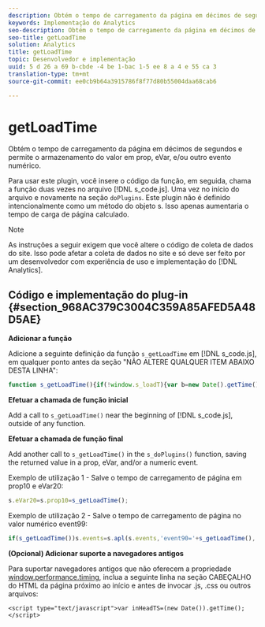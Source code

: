 ```yaml
---
description: Obtém o tempo de carregamento da página em décimos de segundos e permite o armazenamento do valor em prop, eVar, e/ou outro evento numérico.
keywords: Implementação do Analytics
seo-description: Obtém o tempo de carregamento da página em décimos de segundos e permite o armazenamento do valor em prop, eVar, e/ou outro evento numérico.
seo-title: getLoadTime
solution: Analytics
title: getLoadTime
topic: Desenvolvedor e implementação
uuid: 5 d 26 a 69 b-cbde -4 be 1-bac 1-5 ee 8 a 4 e 55 ca 3
translation-type: tm+mt
source-git-commit: ee0cb9b64a3915786f8f77d80b55004daa68cab6

---
```



# getLoadTime

Obtém o tempo de carregamento da página em décimos de segundos e permite o armazenamento do valor em prop, eVar, e/ou outro evento numérico.

Para usar este plugin, você insere o código da função, em seguida, chama a função duas vezes no arquivo [!DNL s_code.js]. Uma vez no início do arquivo e novamente na seção `doPlugins`. Este plugin não é definido intencionalmente como um método do objeto s. Isso apenas aumentaria o tempo de carga de página calculado.

>[!NOTE]
>
>As instruções a seguir exigem que você altere o código de coleta de dados do site. Isso pode afetar a coleta de dados no site e só deve ser feito por um desenvolvedor com experiência de uso e implementação do [!DNL Analytics].

## Código e implementação do plug-in {#section_968AC379C3004C359A85AFED5A48D5AE}

**Adicionar a função**

Adicione a seguinte definição da função `s_getLoadTime` em [!DNL s_code.js], em qualquer ponto antes da seção "NÃO ALTERE QUALQUER ITEM ABAIXO DESTA LINHA":

```js
function s_getLoadTime(){if(!window.s_loadT){var b=new Date().getTime(),o=window.performance?performance.timing:0,a=o?o.requestStart:window.inHeadTS||0;s_loadT=a?Math.round((b-a)/100):''}return s_loadT}
```

**Efetuar a chamada de função inicial**

Add a call to `s_getLoadTime()` near the beginning of [!DNL s_code.js], outside of any function.

**Efetuar a chamada de função final**

Add another call to `s_getLoadTime()` in the `s_doPlugins()` function, saving the returned value in a prop, eVar, and/or a numeric event.

Exemplo de utilização 1 - Salve o tempo de carregamento de página em prop10 e eVar20:

```js
s.eVar20=s.prop10=s_getLoadTime();
```

Exemplo de utilização 2 - Salve o tempo de carregamento de página no valor numérico event99:

```js
if(s_getLoadTime())s.events=s.apl(s.events,'event90='+s_getLoadTime(),',',1);
```

**(Opcional) Adicionar suporte a navegadores antigos**

Para suportar navegadores antigos que não oferecem a propriedade [window.performance.timing](https://www.html5rocks.com/en/tutorials/webperformance/basics/), inclua a seguinte linha na seção CABEÇALHO do HTML da página próximo ao início e antes de invocar .js, .css ou outros arquivos:

```
<script type="text/javascript">var inHeadTS=(new Date()).getTime();</script>
```

